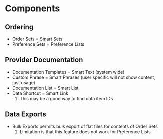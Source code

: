 # Components

## Ordering
* Order Sets = Smart Sets
* Preference Sets = Preference Lists

## Provider Documentation
* Documentation Templates = Smart Text (system wide)
* Custom Phrase = Smart Phrases (user specific will not show content, just usage)
* Documentation List = Smart List
* Data Shortcut = Smart Link
  1. This may be a good way to find data item IDs

## Data Exports
* Bulk Exports permits bulk export of flat files for contents of Order Sets
  1. Limitation is that this feature does not work for Preference Lists
